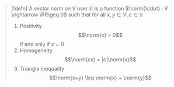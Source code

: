 > [!defn] 
> A vector norm on $V$ over $\mathbb K$ is a function $\norm{\cdot} : V \rightarrow \RR\geq 0$ such that for all $x, y ∈ V , c ∈ \mathbb K$
> 1. Positivity $$\norm{x} = 0$$ if and only if $x=0$
> 2. Homogeneity $$\norm{cx} = |c|\norm{x}$$
> 3. Triangle inequality $$\norm{x+y} \leq \norm{x} + \norm{y}$$

